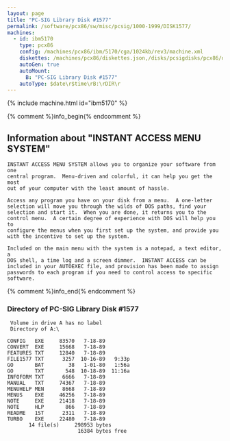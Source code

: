 ```yaml
---
layout: page
title: "PC-SIG Library Disk #1577"
permalink: /software/pcx86/sw/misc/pcsig/1000-1999/DISK1577/
machines:
  - id: ibm5170
    type: pcx86
    config: /machines/pcx86/ibm/5170/cga/1024kb/rev3/machine.xml
    diskettes: /machines/pcx86/diskettes.json,/disks/pcsigdisks/pcx86/diskettes.json
    autoGen: true
    autoMount:
      B: "PC-SIG Library Disk #1577"
    autoType: $date\r$time\rB:\rDIR\r
---
```


{% include machine.html id="ibm5170" %}

{% comment %}info_begin{% endcomment %}

## Information about "INSTANT ACCESS MENU SYSTEM"

    INSTANT ACCESS MENU SYSTEM allows you to organize your software from one
    central program.  Menu-driven and colorful, it can help you get the most
    out of your computer with the least amount of hassle.
    
    Access any program you have on your disk from a menu.  A one-letter
    selection will move you through the wilds of DOS paths, find your
    selection and start it.  When you are done, it returns you to the
    control menu.  A certain degree of experience with DOS will help you to
    configure the menus when you first set up the system, and provide you
    with the incentive to set up the system.
    
    Included on the main menu with the system is a notepad, a text editor, a
    DOS shell, a time log and a screen dimmer.  INSTANT ACCESS can be
    included in your AUTOEXEC file, and provision has been made to assign
    passwords to each program if you need to control access to specific
    software.
{% comment %}info_end{% endcomment %}


### Directory of PC-SIG Library Disk #1577

     Volume in drive A has no label
     Directory of A:\

    CONFIG   EXE     83570   7-18-89
    CONVERT  EXE     15668   7-18-89
    FEATURES TXT     12840   7-18-89
    FILE1577 TXT      3257  10-16-89   9:33p
    GO       BAT        38   1-01-80   1:56a
    GO       TXT       548  10-18-89  11:16a
    INFOFORM TXT      6666   7-18-89
    MANUAL   TXT     74367   7-18-89
    MENUHELP MEN      8668   7-18-89
    MENUS    EXE     46256   7-18-89
    NOTE     EXE     21418   7-18-89
    NOTE     HLP       866   7-18-89
    README   1ST      2311   7-18-89
    TURBO    EXE     22480   7-18-89
           14 file(s)     298953 bytes
                           16384 bytes free
